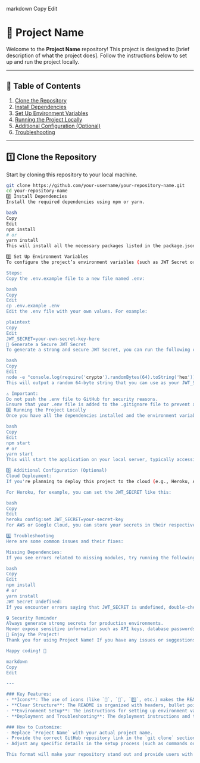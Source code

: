 
markdown
Copy
Edit
# 🚀 Project Name

Welcome to the **Project Name** repository! This project is designed to [brief description of what the project does]. Follow the instructions below to set up and run the project locally.

---

## 📝 **Table of Contents**

1. [Clone the Repository](#1-clone-the-repository)
2. [Install Dependencies](#2-install-dependencies)
3. [Set Up Environment Variables](#3-set-up-environment-variables)
4. [Running the Project Locally](#4-running-the-project-locally)
5. [Additional Configuration (Optional)](#5-additional-configuration-optional)
6. [Troubleshooting](#6-troubleshooting)

---

## 1️⃣ **Clone the Repository**

Start by cloning this repository to your local machine.

```bash
git clone https://github.com/your-username/your-repository-name.git
cd your-repository-name
2️⃣ Install Dependencies
Install the required dependencies using npm or yarn.

bash
Copy
Edit
npm install
# or
yarn install
This will install all the necessary packages listed in the package.json file.

3️⃣ Set Up Environment Variables
To configure the project’s environment variables (such as JWT Secret or database credentials), you'll need to create a .env file.

Steps:
Copy the .env.example file to a new file named .env:

bash
Copy
Edit
cp .env.example .env
Edit the .env file with your own values. For example:

plaintext
Copy
Edit
JWT_SECRET=your-own-secret-key-here
🔑 Generate a Secure JWT Secret
To generate a strong and secure JWT Secret, you can run the following command in your terminal:

bash
Copy
Edit
node -e "console.log(require('crypto').randomBytes(64).toString('hex'))"
This will output a random 64-byte string that you can use as your JWT_SECRET value.

⚠️ Important:
Do not push the .env file to GitHub for security reasons.
Ensure that your .env file is added to the .gitignore file to prevent accidental commits.
4️⃣ Running the Project Locally
Once you have all the dependencies installed and the environment variables set up, you can start the project with the following command:

bash
Copy
Edit
npm start
# or
yarn start
This will start the application on your local server, typically accessible at http://localhost:3000. Check the logs to confirm the port and any other details.

5️⃣ Additional Configuration (Optional)
Cloud Deployment:
If you're planning to deploy this project to the cloud (e.g., Heroku, AWS, etc.), you can set the environment variables in the respective platform's interface.

For Heroku, for example, you can set the JWT_SECRET like this:

bash
Copy
Edit
heroku config:set JWT_SECRET=your-secret-key
For AWS or Google Cloud, you can store your secrets in their respective Secret Manager services for secure management.

6️⃣ Troubleshooting
Here are some common issues and their fixes:

Missing Dependencies:
If you see errors related to missing modules, try running the following command again:

bash
Copy
Edit
npm install
# or
yarn install
JWT Secret Undefined:
If you encounter errors saying that JWT_SECRET is undefined, double-check your .env file and ensure the variable is properly set.

🔒 Security Reminder
Always generate strong secrets for production environments.
Never expose sensitive information such as API keys, database passwords, or JWT secrets in the codebase.
🎉 Enjoy the Project!
Thank you for using Project Name! If you have any issues or suggestions, feel free to open an issue or contribute to the project.

Happy coding! 🚀

markdown
Copy
Edit

---

### Key Features:
- **Icons**: The use of icons (like `🚀`, `📝`, `1️⃣`, etc.) makes the README more visually engaging and easy to navigate.
- **Clear Structure**: The README is organized with headers, bullet points, and sections that are easy to skim.
- **Environment Setup**: The instructions for setting up environment variables and generating a JWT secret are clear, with a code example for generating a secure key.
- **Deployment and Troubleshooting**: The deployment instructions and troubleshooting tips make it easier for users to resolve common issues.

### How to Customize:
- Replace `Project Name` with your actual project name.
- Provide the correct GitHub repository link in the `git clone` section.
- Adjust any specific details in the setup process (such as commands or paths) based on your project.

This format will make your repository stand out and provide users with a great experience when setting up and using your project!







